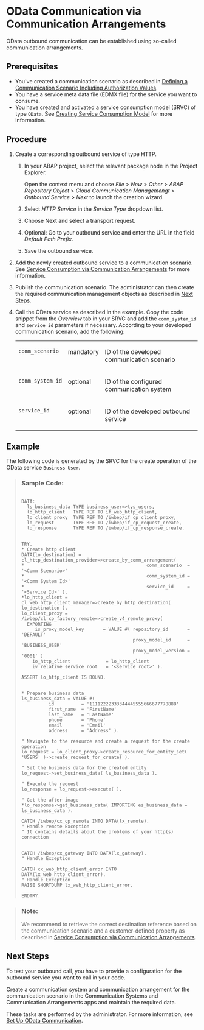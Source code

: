 <!-- loio418787f81805485f993ce21d15152092 -->

# OData Communication via Communication Arrangements

OData outbound communication can be established using so-called communication arrangements.



<a name="loio418787f81805485f993ce21d15152092__prereq_mb5_vqx_kzb"/>

## Prerequisites

-   You've created a communication scenario as described in [Defining a Communication Scenario Including Authorization Values](defining-a-communication-scenario-including-authorization-values-bba0fd2.md).
-   You have a service meta data file \(EDMX file\) for the service you want to consume.
-   You have created and activated a service consumption model \(SRVC\) of type `OData`. See [Creating Service Consumption Model](https://help.sap.com/docs/abap-cloud/abap-development-tools-user-guide/creating-service-consumption-model?version=sap_btp) for more information.



## Procedure

1.  Create a corresponding outbound service of type HTTP.

    1.  In your ABAP project, select the relevant package node in the Project Explorer.

        Open the context menu and choose *File* \> *New* \> *Other* \> *ABAP Repository Object* \> *Cloud Communication Managemengt* \> *Outbound Service* \> *Next* to launch the creation wizard.

    2.  Select *HTTP Service* in the *Service Type* dropdown list.

    3.  Choose Next and select a transport request.

    4.  Optional: Go to your outbound service and enter the URL in the field *Default Path Prefix*.
    5.  Save the outbound service.


2.  Add the newly created outbound service to a communication scenario. See [Service Consumption via Communication Arrangements](service-consumption-via-communication-arrangements-86aece6.md) for more information.

3.  Publish the communication scenario. The administrator can then create the required communication management objects as described in [Next Steps](odata-communication-via-communication-arrangements-418787f.md#loio418787f81805485f993ce21d15152092__postreq_cq3_ctx_kzb).

4.  Call the OData service as described in the example. Copy the code snippet from the *Overview* tab in your SRVC and add the `comm_system_id` and `service_id` parameters if necessary. According to your developed communication scenario, add the following:


    <table>
    <tr>
    <td valign="top">
    
    `comm_scenario`
    
    </td>
    <td valign="top">
    
    mandatory
    
    </td>
    <td valign="top">
    
    ID of the developed communication scenario
    
    </td>
    </tr>
    <tr>
    <td valign="top">
    
    `comm_system_id`
    
    </td>
    <td valign="top">
    
    optional
    
    </td>
    <td valign="top">
    
    ID of the configured communication system
    
    </td>
    </tr>
    <tr>
    <td valign="top">
    
    `service_id`
    
    </td>
    <td valign="top">
    
    optional
    
    </td>
    <td valign="top">
    
    ID of the developed outbound service
    
    </td>
    </tr>
    </table>
    



## Example

The following code is generated by the SRVC for the create operation of the OData service `Business User`.

> ### Sample Code:  
> ```
> 
> DATA:
>   ls_business_data TYPE business_user=>tys_users,
>   lo_http_client   TYPE REF TO if_web_http_client,
>   lo_client_proxy  TYPE REF TO /iwbep/if_cp_client_proxy,
>   lo_request       TYPE REF TO /iwbep/if_cp_request_create,
>   lo_response      TYPE REF TO /iwbep/if_cp_response_create.
> 
> 
> TRY.
> * Create http client
> DATA(lo_destination) = cl_http_destination_provider=>create_by_comm_arrangement(
> *                                             comm_scenario  = '<Comm Scenario>'
> *                                             comm_system_id = '<Comm System Id>'
> *                                             service_id     = '<Service Id>' ).
> *lo_http_client = cl_web_http_client_manager=>create_by_http_destination( lo_destination ).
> lo_client_proxy = /iwbep/cl_cp_factory_remote=>create_v4_remote_proxy(
>   EXPORTING
>      is_proxy_model_key       = VALUE #( repository_id       = 'DEFAULT'
>                                          proxy_model_id      = 'BUSINESS_USER'
>                                          proxy_model_version = '0001' )
>     io_http_client             = lo_http_client
>     iv_relative_service_root   = '<service_root>' ).
> 
> ASSERT lo_http_client IS BOUND.
> 
> 
> * Prepare business data
> ls_business_data = VALUE #(
>           id          = '11112222333344445555666677778888'
>           first_name  = 'FirstName'
>           last_name   = 'LastName'
>           phone       = 'Phone'
>           email       = 'Email'
>           address     = 'Address' ).
> 
> " Navigate to the resource and create a request for the create operation
> lo_request = lo_client_proxy->create_resource_for_entity_set( 'USERS' )->create_request_for_create( ).
> 
> " Set the business data for the created entity
> lo_request->set_business_data( ls_business_data ).
> 
> " Execute the request
> lo_response = lo_request->execute( ).
> 
> " Get the after image
> *lo_response->get_business_data( IMPORTING es_business_data = ls_business_data ).
> 
> CATCH /iwbep/cx_cp_remote INTO DATA(lx_remote).
> " Handle remote Exception
> " It contains details about the problems of your http(s) connection
> 
> 
> CATCH /iwbep/cx_gateway INTO DATA(lx_gateway).
> " Handle Exception
> 
> CATCH cx_web_http_client_error INTO DATA(lx_web_http_client_error).
> " Handle Exception
> RAISE SHORTDUMP lx_web_http_client_error.
> 
> ENDTRY.
> ```

> ### Note:  
> We recommend to retrieve the correct destination reference based on the communication scenario and a customer-defined property as described in [Service Consumption via Communication Arrangements](service-consumption-via-communication-arrangements-86aece6.md).



<a name="loio418787f81805485f993ce21d15152092__postreq_cq3_ctx_kzb"/>

## Next Steps

To test your outbound call, you have to provide a configuration for the outbound service you want to call in your code.

Create a communication system and communication arrangement for the communication scenario in the Communication Systems and Communication Arrangements apps and maintain the required data.

These tasks are performed by the administrator. For more information, see [Set Up OData Communication](set-up-odata-communication-28db688.md).

